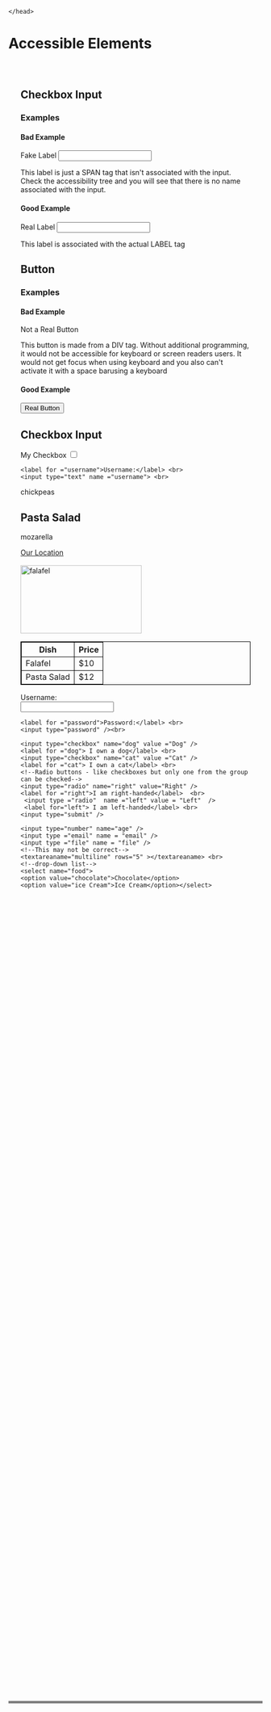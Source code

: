 <!DOCTYPE html>
<html>
<head>
<style>
body {
  height: 100%;
  width: 100%;
}
section {
  padding: 24px;
  min-height: 80vh;
  border-bottom: 5px solid grey;
}

.button {
  display: inline-block;
  background: tomato;
  color: white;
  padding: 18px;
  font-size: 18px;
  font-family: sans-serif;
  font-weight: bold;
  border-radius: 8px;
  cursor: pointer;
  border: none;
}

.button:active {
  background: rebeccapurple;
}
</style>
<title>How to make a website accessible</title>
    
    </head>
<body>
<h1>Accessible Elements</h1>

<section>

  <h2>Checkbox Input</h2> 
  <h3>Examples</h3>
  
  <h4>Bad Example</h4>

  <span>Fake Label</span>
  <input type="text">
  <p>This label is just a SPAN tag that isn't associated with the input. Check the accessibility tree and you will see that there is no name associated with the input. </p>
  
  <h4>Good Example</h4>
  <label for="text-input">Real Label</label>
  <input type="text" id="text-input">
  <p>This label is associated with the actual LABEL tag</p>
  
  <h2>Button</h2> 
  <h3>Examples</h3>
  
  <h4>Bad Example</h4>
 <div class="button">Not a Real Button</div>
 <p> This button is made from a DIV tag. Without additional programming, it would not be accessible for keyboard or screen readers users. It would not get focus when using keyboard and you also can't activate it with a space barusing a keyboard</p>
 <h4>Good Example</h4>
  <button class="button">Real Button</button>
  <This is using BUTTON tag in HTML>




    
<h2>Checkbox Input</h2>
     <!--Use value and name to send the info to the server. 
    Use label to add a label-->
 <label for="my-checkbox">My Checkbox</label>
  <input type="checkbox" id="my-checkbox">

    <label for ="username">Username:</label> <br>
    <input type="text" name ="username"> <br>

    
<p>chickpeas</p>
<h2>Pasta Salad</h2>
<p>mozarella</p>
<a href ="location.html">Our Location</a>
<br><br>
<img src ="falafel.jpg" width = "240" height = "135" alt = "falafel">
</body>
<style>
    table, th, td {
        border: 1px solid black;
        border-collapse: collapse;
    }
</style>
<table>
    <tr>
        <th>Dish</th>
        <th>Price</th>
    </tr>
    <tr>
        <td>Falafel</td>
        <td>$10</td>
    </tr>
    <tr>
        <td> Pasta Salad</td>
        <td>$12</td>
    </tr>
</table>

<form action ="/registration" method = "POST">
    <!--Use value and name to send the info to the server. 
    Use label to add a label-->
    <label for ="username">Username:</label> <br>
    <input type="text" name ="username"> <br>

    <label for ="password">Password:</label> <br>
    <input type="password" /><br>

    <input type="checkbox" name="dog" value ="Dog" />
    <label for ="dog"> I own a dog</label> <br>
    <input type="checkbox" name="cat" value ="Cat" />
    <label for ="cat"> I own a cat</label> <br>
    <!--Radio buttons - like checkboxes but only one from the group can be checked-->
    <input type="radio" name="right" value="Right" />
    <label for ="right">I am right-handed</label>  <br>
     <input type ="radio"  name ="left" value = "Left"  />
     <label for="left"> I am left-handed</label> <br>
    <input type="submit" />

    <input type="number" name="age" />
    <input type ="email" name = "email" />
    <input type ="file" name = "file" />
    <!--This may not be correct-->
    <textareaname="multiline" rows="5" ></textareaname> <br>
    <!--drop-down list-->
    <select name="food">
    <option value="chocolate">Chocolate</option>
    <option value="ice Cream">Ice Cream</option></select>
</form>
</html>
